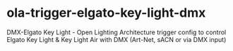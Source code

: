 # ola-trigger-elgato-key-light-dmx
DMX-Elgato Key Light - Open Lighting Architecture trigger config to control Elgato Key Light &amp; Key Light Air with DMX (Art-Net, sACN or via DMX input)

